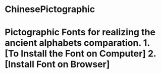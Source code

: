# ChinesePictographic
# Pictographic Fonts for realizing the ancient alphabets comparation.  1. [To Install the Font on Computer]   2. [Install Font on Browser] 
